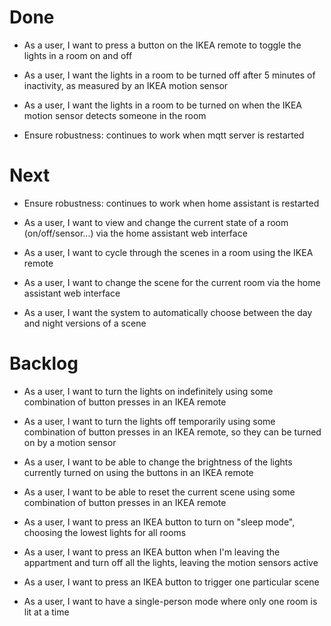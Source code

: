 # Done

- As a user, I want to press a button on the IKEA remote to toggle the lights in a room on and off
- As a user, I want the lights in a room to be turned off after 5 minutes of inactivity, as measured by an IKEA motion sensor
- As a user, I want the lights in a room to be turned on when the IKEA motion sensor detects someone in the room

- Ensure robustness: continues to work when mqtt server is restarted

# Next

- Ensure robustness: continues to work when home assistant is restarted

- As a user, I want to view and change the current state of a room (on/off/sensor...) via the home assistant web interface

- As a user, I want to cycle through the scenes in a room using the IKEA remote
- As a user, I want to change the scene for the current room via the home assistant web interface
- As a user, I want the system to automatically choose between the day and night versions of a scene

# Backlog

- As a user, I want to turn the lights on indefinitely using some combination of button presses in an IKEA remote
- As a user, I want to turn the lights off temporarily using some combination of button presses in an IKEA remote, so they can be turned on by a motion sensor


- As a user, I want to be able to change the brightness of the lights currently turned on using the buttons in an IKEA remote
- As a user, I want to be able to reset the current scene using some combination of button presses in an IKEA remote

- As a user, I want to press an IKEA button to turn on "sleep mode", choosing the lowest lights for all rooms
- As a user, I want to press an IKEA button when I'm leaving the appartment and turn off all the lights, leaving the motion sensors active
- As a user, I want to press an IKEA button to trigger one particular scene

- As a user, I want to have a single-person mode where only one room is lit at a time

